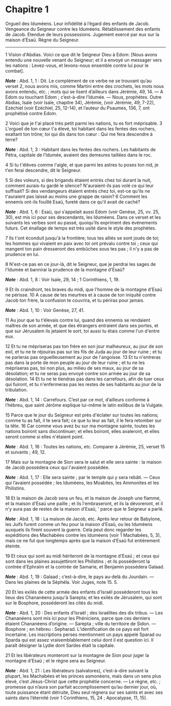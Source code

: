 # Chapitre 1

Orgueil des Iduméens.
Leur infidélité à l’égard des enfants de Jacob.
Vengeance du Seigneur contre les Iduméens.
Rétablissement des enfants de Jacob.
Etendue de leurs possessions.
Jugement exercé par eux sur la maison d’Esaü.
Règne du Seigneur.

***

1 Vision d'Abdias. Voici ce que dit le Seigneur Dieu à Edom: [Nous avons entendu une nouvelle venant du Seigneur; et il a envoyé un messager vers les nations : Levez-vous, et levons-nous ensemble contre lui pour le combat].

***Note*** :  Abd. 1, 1 : Dit. Le complément de ce verbe ne se trouvant qu’au verset 2, nous avons mis, comme Martini entre des crochets, les mots nous avons entendu, etc. ; mots qui se lisent d’ailleurs dans Jérémie, 49, 14. ― A Edom ou touchant Edom ; c’est-à-dire l’Idumée. ― Nous, prophètes. Outre Abdias, Isaïe (voir Isaïe, chapitre 34), Jérémie, (voir Jérémie, 49, 7-22), Ezéchiel (voir Ezéchiel, 25, 12-14), et l’auteur du Psaumes, 136, 7, ont prophétisé contre Edom.


2 Voici que je t'ai placé très petit parmi les nations, tu es fort méprisable. 3 L'orgueil de ton cœur t'a élevé, toi habitant dans les fentes des rochers, exaltant ton trône; toi qui dis dans ton cœur : Qui me fera descendre à terre?

***Note*** :  Abd. 1, 3 : Habitant dans les fentes des rochers. Les habitants de Pétra, capitale de l’Idumée, avaient des demeures taillées dans le roc.

4 Si tu t'élèves comme l'aigle, et que parmi les astres tu poses ton nid, je t'en ferai descendre, dit le Seigneur.


5 Si des voleurs, si des brigands étaient entrés chez toi durant la nuit, comment aurais-tu gardé le silence? N'auraient-ils pas volé ce qui leur suffisait? Si des vendangeurs étaient entrés chez toi, est-ce qu'ils ne t'auraient pas laissé au moins une grappe de raisin? 6 Comment les ennemis ont-ils fouillé Esaü, fureté dans ce qu'il avait de caché?

***Note*** :  Abd. 1, 6 : Esaü, qui s’appelait aussi Edom (voir Genèse, 25, vv. 25, 30), est mis ici pour ses descendants, les Iduméens. Dans ce verset et les suivants les verbes sont au passé, quoiqu’ils expriment des événements futurs. Cet énallage de temps est très usité dans le style des prophètes.

7 Ils t'ont éconduit jusqu'à la frontière; tous tes alliés se sont joués de toi; les hommes qui vivaient en paix avec toi ont prévalu contre toi ; ceux qui mangent ton pain dresseront des embûches sous tes pas ; il n'y a pas de prudence en lui.


8 N'est-ce pas en ce jour-là, dit le Seigneur, que je perdrai les sages de l'Idumée et bannirai la prudence de la montagne d'Esaü?

***Note*** :  Abd. 1, 8 : Voir Isaïe, 29, 14 ; 1 Corinthiens, 1, 19.

9 Et ils craindront, tes braves du midi, que l'homme de la montagne d'Esaü ne périsse. 10 A cause de tes meurtres et à cause de ton iniquité contre Jacob ton frère, la confusion te couvrira, et tu périras pour jamais.

***Note*** :  Abd. 1, 10 : Voir Genèse, 27, 41.

11 Au jour que tu t'élevais contre lui, quand des ennemis se rendaient maîtres de son armée, et que des étrangers entraient dans ses portes, et que sur Jérusalem ils jetaient le sort, toi aussi tu étais comme l'un d'entre eux.


12 Et tu ne mépriseras pas ton frère en son jour malheureux, au jour de son exil, et tu ne te réjouiras pas sur les fils de Juda au jour de leur ruine ; et tu ne parleras pas orgueilleusement au jour de l'angoisse. 13 Et tu n'entreras pas dans la porte de mon peuple au jour de leur ruine ; et tu ne les mépriseras pas, toi non plus, au milieu de ses maux, au jour de sa désolation; et tu ne seras pas envoyé contre son armée au jour de sa désolation. 14 Et tu ne te tiendras pas dans les carrefours, afin de tuer ceux qui fuiront, et tu n'enfermeras pas les restes de ses habitants au jour de la tribulation.

***Note*** :  Abd. 1, 14 : Carrefours. C’est par ce mot, d’ailleurs conforme à l’hébreu, que saint Jérôme explique lui-même le latin exilibus de la Vulgate.


15 Parce que le jour du Seigneur est près d'éclater sur toutes les nations; comme tu as fait, il te sera fait; ce que tu leur as fait, il le fera retomber sur ta tête. 16 Car comme vous avez bu sur ma montagne sainte, toutes les nations boiront sans discontinuer; et elles boiront, elles avaleront, et elles seront comme si elles n'étaient point.

***Note*** :  Abd. 1, 16 : Toutes les nations, etc. Comparer à Jérémie, 25, verset 15 et suivants ; 49, 12.


17 Mais sur la montagne de Sion sera le salut et elle sera sainte : la maison de Jacob possédera ceux qui l'avaient possédée.

***Note*** :  Abd. 1, 17 : Elle sera sainte ; par le temple qui y sera rebâti. ― Ceux qui l’avaient possédée ; les Iduméens, les Moabites, les Ammonites et les Philistins.


18 Et la maison de Jacob sera un feu, et la maison de Joseph une flamme, et la maison d'Esaü une paille ; et ils l'embraseront, et ils la dévoreront, et il n'y aura pas de restes de la maison d'Esaü, ' parce que le Seigneur a parlé.

***Note*** :  Abd. 1, 18 : La maison de Jacob, etc. Après leur retour de Babylone, les Juifs furent comme un feu pour la maison d’Esaü, ou les Iduméens auxquels ils firent souvent la guerre. Cela peut donc regarder les expéditions des Machabées contre les Iduméens (voir 1 Machabées, 5, 3), mais ce ne fut que longtemps après que la maison d’Esaü fut entièrement éteinte.

19 Et ceux qui sont au midi hériteront de la montagne d'Esaü ; et ceux qui sont dans les plaines assujettiront les Philistins ; et ils posséderont la contrée d'Ephraïm et la contrée de Samarie, et Benjamin possédera Galaad.

***Note*** :  Abd. 1, 19 : Galaad ; c’est-à-dire, le pays au-delà du Jourdain. ― Dans les plaines de la Séphéla. Voir Juges, note 15. 5.

20 Et les exilés de cette armée des enfants d'Israël posséderont tous les lieux des Chananéens jusqu'à Sarepta; et les exilés de Jérusalem, qui sont sur le Bosphore, posséderont les cités du midi.

***Note*** :  Abd. 1, 20 : Des enfants d’Israël ; des Israélites des dix tribus. ― Les Chananéens sont mis ici pour les Phéniciens, parce que ces derniers étaient Chananéens d’origine. ― Sarepta ; ville du territoire de Sidon. ― Bosphore ; en hébreu : Sepharad. L’identification de ce pays est fort incertaine. Les inscriptions perses mentionnent un pays appelé Sparad ou Sparda qui est assez vraisemblablement celui dont il est question ici. Il paraît désigner la Lydie dont Sardes était la capitale.

21 Et les libérateurs monteront sur la montagne de Sion pour juger la montagne d'Esaü ; et le règne sera au Seigneur.

***Note*** :  Abd. 1, 21 : Les libérateurs (salvatores), c’est-à-dire suivant la plupart, les Machabées et les princes asmonéens, mais dans un sens plus élevé, c’est Jésus-Christ que cette prophétie concerne. ― Le règne, etc. ; promesse qui n’aura son parfait accomplissement qu’au dernier jour, où, toute puissance étant détruite, Dieu seul régnera sur ses saints et avec ses saints dans l’éternité (voir 1 Corinthiens, 15, 24 ; Apocalypse, 11, 15).
